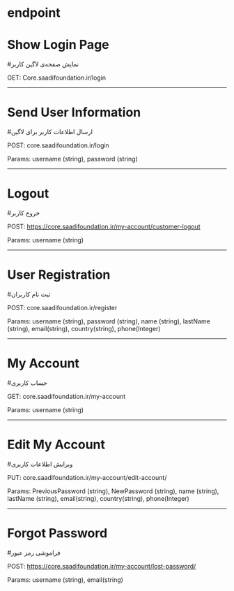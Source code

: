 # endpoint

# Show Login Page
#نمایش صفحه‌ی لاگین کاربر

GET: Core.saadifoundation.ir/login

--------------------------------------------------

# Send User Information
#ارسال اطلاعات کاربر برای لاگین

POST: core.saadifoundation.ir/login

Params: username (string), password (string)

--------------------------------------------------

# Logout
#خروج کاربر

POST: https://core.saadifoundation.ir/my-account/customer-logout

Params: username (string)

--------------------------------------------------

# User Registration
#ثبت نام کاربران

POST: core.saadifoundation.ir/register

Params: username (string), password (string), name (string), lastName (string), email(string), country(string), phone(Integer)

--------------------------------------------------

# My Account
#حساب کاربری

GET: core.saadifoundation.ir/my-account

Params: username (string)

--------------------------------------------------

# Edit My Account
#ویرایش اطلاعات کاربری

PUT: core.saadifoundation.ir/my-account/edit-account/

Params: PreviousPassword (string), NewPassword (string), name (string), lastName (string), email(string), country(string), phone(Integer)

--------------------------------------------------

# Forgot Password
#فراموشی رمز عبور

POST: https://core.saadifoundation.ir/my-account/lost-password/

Params: username (string), email(string)
